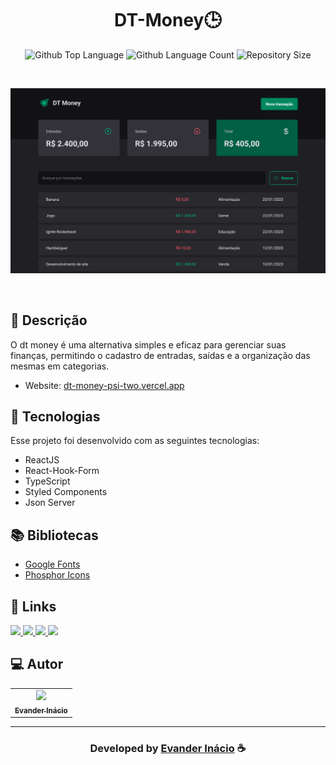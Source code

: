 <h1 align="center">
  DT-Money🕒
</h1>

 <p align="center">
  <img alt="Github Top Language" src="https://img.shields.io/github/languages/top/EvanderInacio/DT-Money?color=#00B37E">
  <img alt="Github Language Count" src="https://img.shields.io/github/languages/count/EvanderInacio/DT-Money?color=#00B37E">
  <img alt="Repository Size" src="https://img.shields.io/github/repo-size/EvanderInacio/DT-Money?color=#00B37E">
</p>

<br>

![Resultado final do projeto](https://raw.githubusercontent.com/EvanderInacio/DT-Money/master/src/assets/dt-money.png)

<br>

## 📝 Descrição 

O dt money é uma alternativa simples e eficaz para gerenciar suas finanças, permitindo o cadastro de entradas, saídas e a organização das mesmas em categorias.

- Website: [dt-money-psi-two.vercel.app](https://dt-money-psi-two.vercel.app/)

## 🚀 Tecnologias

Esse projeto foi desenvolvido com as seguintes tecnologias:

- ReactJS
- React-Hook-Form
- TypeScript
- Styled Components
- Json Server

## 📚 Bibliotecas

- [Google Fonts](https://fonts.google.com/)
- [Phosphor Icons](https://phosphoricons.com/)


## 🔗 Links

<p align="left">

 <a href="https://www.linkedin.com/in/evander-inacio" alt="Linkedin">
  <img src="https://img.shields.io/badge/-Linkedin-000?style=for-the-badge&logo=Linkedin&logoColor=0A66C2&link=https://www.linkedin.com/in/evander-inacio"/> 
 </a>
  
 <a href="https://www.facebook.com/evandder.lopes" alt="Facebook">
  <img src="https://img.shields.io/badge/-Facebook-000?style=for-the-badge&logo=Facebook&logoColor=000dff&link=https://www.facebook.com/evandder.lopes"/> 
 </a>
  
 <a href="https://twitter.com/Evander_Inacio" alt="Twitter">
  <img src="https://img.shields.io/badge/-Twitter-000?style=for-the-badge&logo=Twitter&logoColor=1DA1F2&link=https://twitter.com/Evander_Inacio"/> 
 </a>

 <a href="https://evander.vercel.app" alt="Portfolio">
  <img src="https://img.shields.io/badge/my_portfolio-000?style=for-the-badge&logo=ko-fi&logoColor=FFF&link=https://www.evanderinacio.com/"/>
 </a>

 </p>
 
## 💻 Autor<br>
<table>
  <tr>
    <td align="center">
      <a href="https://github.com/EvanderInacio">
        <img src="https://avatars.githubusercontent.com/u/72362299?s=96&v=4" width="100px;" /><br>
        <sub>
          <b>Evander Inácio</b>
        </sub>
      </a>
    </td>
  </tr>
</table>

-----

  <h3 align="center"> Developed by <a href="https://www.linkedin.com/in/evander-inacio/">Evander Inácio</a> ☕</h3>
